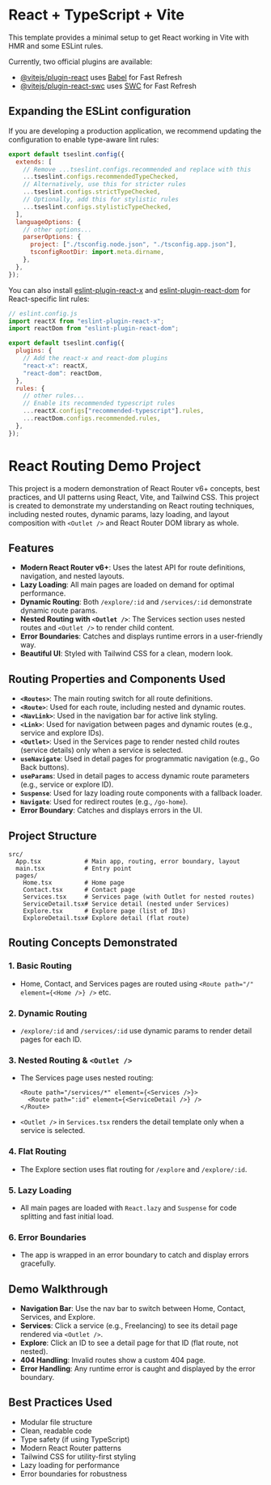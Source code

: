 # React + TypeScript + Vite

This template provides a minimal setup to get React working in Vite with HMR and some ESLint rules.

Currently, two official plugins are available:

- [@vitejs/plugin-react](https://github.com/vitejs/vite-plugin-react/blob/main/packages/plugin-react) uses [Babel](https://babeljs.io/) for Fast Refresh
- [@vitejs/plugin-react-swc](https://github.com/vitejs/vite-plugin-react/blob/main/packages/plugin-react-swc) uses [SWC](https://swc.rs/) for Fast Refresh

## Expanding the ESLint configuration

If you are developing a production application, we recommend updating the configuration to enable type-aware lint rules:

```js
export default tseslint.config({
  extends: [
    // Remove ...tseslint.configs.recommended and replace with this
    ...tseslint.configs.recommendedTypeChecked,
    // Alternatively, use this for stricter rules
    ...tseslint.configs.strictTypeChecked,
    // Optionally, add this for stylistic rules
    ...tseslint.configs.stylisticTypeChecked,
  ],
  languageOptions: {
    // other options...
    parserOptions: {
      project: ["./tsconfig.node.json", "./tsconfig.app.json"],
      tsconfigRootDir: import.meta.dirname,
    },
  },
});
```

You can also install [eslint-plugin-react-x](https://github.com/Rel1cx/eslint-react/tree/main/packages/plugins/eslint-plugin-react-x) and [eslint-plugin-react-dom](https://github.com/Rel1cx/eslint-react/tree/main/packages/plugins/eslint-plugin-react-dom) for React-specific lint rules:

```js
// eslint.config.js
import reactX from "eslint-plugin-react-x";
import reactDom from "eslint-plugin-react-dom";

export default tseslint.config({
  plugins: {
    // Add the react-x and react-dom plugins
    "react-x": reactX,
    "react-dom": reactDom,
  },
  rules: {
    // other rules...
    // Enable its recommended typescript rules
    ...reactX.configs["recommended-typescript"].rules,
    ...reactDom.configs.recommended.rules,
  },
});
```

# React Routing Demo Project

This project is a modern demonstration of React Router v6+ concepts, best practices, and UI patterns using React, Vite, and Tailwind CSS. This project is created to demonstrate my understanding on React routing techniques, including nested routes, dynamic params, lazy loading, and layout composition with `<Outlet />` and React Router DOM library as whole.

## Features

- **Modern React Router v6+**: Uses the latest API for route definitions, navigation, and nested layouts.
- **Lazy Loading**: All main pages are loaded on demand for optimal performance.
- **Dynamic Routing**: Both `/explore/:id` and `/services/:id` demonstrate dynamic route params.
- **Nested Routing with `<Outlet />`**: The Services section uses nested routes and `<Outlet />` to render child content.
- **Error Boundaries**: Catches and displays runtime errors in a user-friendly way.
- **Beautiful UI**: Styled with Tailwind CSS for a clean, modern look.

## Routing Properties and Components Used

- **`<Routes>`**: The main routing switch for all route definitions.
- **`<Route>`**: Used for each route, including nested and dynamic routes.
- **`<NavLink>`**: Used in the navigation bar for active link styling.
- **`<Link>`**: Used for navigation between pages and dynamic routes (e.g., service and explore IDs).
- **`<Outlet>`**: Used in the Services page to render nested child routes (service details) only when a service is selected.
- **`useNavigate`**: Used in detail pages for programmatic navigation (e.g., Go Back buttons).
- **`useParams`**: Used in detail pages to access dynamic route parameters (e.g., service or explore ID).
- **`Suspense`**: Used for lazy loading route components with a fallback loader.
- **`Navigate`**: Used for redirect routes (e.g., `/go-home`).
- **Error Boundary**: Catches and displays errors in the UI.

## Project Structure

```
src/
  App.tsx            # Main app, routing, error boundary, layout
  main.tsx           # Entry point
  pages/
    Home.tsx         # Home page
    Contact.tsx      # Contact page
    Services.tsx     # Services page (with Outlet for nested routes)
    ServiceDetail.tsx# Service detail (nested under Services)
    Explore.tsx      # Explore page (list of IDs)
    ExploreDetail.tsx# Explore detail (flat route)
```

## Routing Concepts Demonstrated

### 1. Basic Routing

- Home, Contact, and Services pages are routed using `<Route path="/" element={<Home />} />` etc.

### 2. Dynamic Routing

- `/explore/:id` and `/services/:id` use dynamic params to render detail pages for each ID.

### 3. Nested Routing & `<Outlet />`

- The Services page uses nested routing:
  ```tsx
  <Route path="/services/*" element={<Services />}>
    <Route path=":id" element={<ServiceDetail />} />
  </Route>
  ```
- `<Outlet />` in `Services.tsx` renders the detail template only when a service is selected.

### 4. Flat Routing

- The Explore section uses flat routing for `/explore` and `/explore/:id`.

### 5. Lazy Loading

- All main pages are loaded with `React.lazy` and `Suspense` for code splitting and fast initial load.

### 6. Error Boundaries

- The app is wrapped in an error boundary to catch and display errors gracefully.

## Demo Walkthrough

- **Navigation Bar**: Use the nav bar to switch between Home, Contact, Services, and Explore.
- **Services**: Click a service (e.g., Freelancing) to see its detail page rendered via `<Outlet />`.
- **Explore**: Click an ID to see a detail page for that ID (flat route, not nested).
- **404 Handling**: Invalid routes show a custom 404 page.
- **Error Handling**: Any runtime error is caught and displayed by the error boundary.

## Best Practices Used

- Modular file structure
- Clean, readable code
- Type safety (if using TypeScript)
- Modern React Router patterns
- Tailwind CSS for utility-first styling
- Lazy loading for performance
- Error boundaries for robustness
